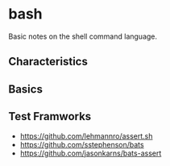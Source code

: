 bash
======

Basic notes on the shell command language. 

## Characteristics

## Basics

## Test Framworks

* https://github.com/lehmannro/assert.sh
* https://github.com/sstephenson/bats
* https://github.com/jasonkarns/bats-assert

